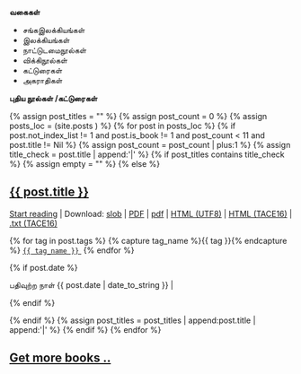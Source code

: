**வகைகள்**

- சங்கஇலக்கியங்கள்
- இலக்கியங்கள்
- நாட்டுடமைநூல்கள்
- விக்கிநூல்கள்
- கட்டுரைகள்
- அகராதிகள்

**புதிய நூல்கள் /கட்டுரைகள்** 

{% assign post_titles = "" %}
{% assign post_count = 0 %}
{% assign posts_loc = (site.posts  ) %}
{% for post in posts_loc %}
{% if post.not_index_list != 1 and post.is_book != 1 and post_count < 11 and post.title != Nil %}
{% assign post_count = post_count | plus:1 %}
{% assign title_check = post.title | append:'|' %}
	{% if post_titles contains title_check %}
		{% assign empty = "" %}
	{% else %}
<div class="post">
<h2><a href="{{ site.url}}{{ post.url }}">{{ post.title }}</a></h2>
<p class="post-link">
<a href="{{ site.url}}{{ post.url }}_1">Start reading</a> | Download:  
<a href="{{ site.noolkal }}/{{ post.permalink }}.slob">slob</a> | 
<a href="{{ site.noolkal }}//{{ post.permalink }}_A4.pdf">PDF</a> | 
<a href="{{ site.noolkal }}//{{ post.permalink }}_6inch.pdf">pdf</a> | 
<a href="{{ site.noolkal }}//{{ post.permalink }}_utf8.html">HTML (UTF8)</a> | 
<a href="{{ site.noolkal }}//{{ post.permalink }}_tace.html">HTML (TACE16)</a> | 
<a href="{{ site.noolkal }}//{{ post.permalink }}_tace.txt">.txt (TACE16)</a>
</p>
<!--p class="post-link"><a href="{{ site.url}}/{{ post.url }}">இயங்கலையில் படிக்க . . .</a></p-->

{% for tag in post.tags %}
{% capture tag_name %}{{ tag }}{% endcapture %}
<a href="/tag/{{ tag_name }}"><code class="highligher-rouge"><nobr>{{ tag_name }}</nobr></code>&nbsp;</a>
{% endfor %}


{% if post.date %}
<p class="post-info">பதிவுற்ற நாள் {{ post.date | date_to_string }} | 
</p>
{% endif %}

{% endif %}
{% assign post_titles = post_titles | append:post.title | append:'|' %}
{% endif %}
{% endfor %}

<h2><a class="post-link" href="more_books" class="button button2">Get more books ..
</a></h2>
